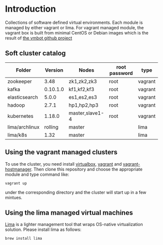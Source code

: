 # Introduction

Collections of software defined virtual environments. Each module is managed by
either vagrant or lima. For vagrant managed module, the vagrant box is built
from minimal CentOS or Debian images which is the result of [the vmbot github
project][1]

## Soft cluster catalog

| Folder         | Version       | Nodes          | root password | type      |
| -------------- | ------------- | -------------- | ------------- | --------- |
| zookeeper      | 3.48          | zk1,zk2,zk3    | root          | vagrant   |
| kafka          | 0.10.1.0      | kf1,kf2,kf3    | root          | vagrant   |
| elasticsearch  | 5.0.0         | es1,es2,es3    | root          | vagrant   |
| hadoop         | 2.7.1         | hp1,hp2,hp3    | root          | vagrant   |
| kubernetes     | 1.18.0        | master,slave1-4| root          | vagrant   |
| lima/archlinux | rolling       | master         |               | lima      |
| lima/k8s       | 1.32          | master         |               | lima      |

## Using the vagrant managed clusters

To use the cluster, you need install [virtualbox][2], [vagrant][3] and
[vagrant-hostmanager][4]. Then clone this repository and choose the
appropriate module and type command like:

    vagrant up

under the corresponding directory and the cluster will start up in a few
mintues.

## Using the lima managed virtual machines

[Lima][5] is a lighter management tool that wraps OS-native virtualization
solution. Please install lima as follows:

    brew install lima

[1]: https://github.com/schnell18/vmbot.git
[2]: https://www.virtualbox.org/
[3]: https://www.vagrantup.com/
[4]: https://github.com/devopsgroup-io/vagrant-hostmanager
[5]: https://lima-vm.io/
